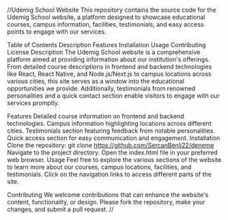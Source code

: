 //Udemig School Website
This repository contains the source code for the Udemig School website, a platform designed to showcase educational courses, campus information, facilities, testimonials, and easy access points to engage with our services.

Table of Contents
Description
Features
Installation
Usage
Contributing
License
Description
The Udemig School website is a comprehensive platform aimed at providing information about our institution's offerings. From detailed course descriptions in frontend and backend technologies like React, React Native, and Node.js/Next.js to campus locations across various cities, this site serves as a window into the educational opportunities we provide. Additionally, testimonials from renowned personalities and a quick contact section enable visitors to engage with our services promptly.

Features
Detailed course information on frontend and backend technologies.
Campus information highlighting locations across different cities.
Testimonials section featuring feedback from notable personalities.
Quick access section for easy communication and engagement.
Installation
Clone the repository: git clone https://github.com/SercanBenli22/deneme
Navigate to the project directory.
Open the index.html file in your preferred web browser.
Usage
Feel free to explore the various sections of the website to learn more about our courses, campus locations, facilities, and testimonials. Click on the navigation links to access different parts of the site.

Contributing
We welcome contributions that can enhance the website's content, functionality, or design. Please fork the repository, make your changes, and submit a pull request.
//
